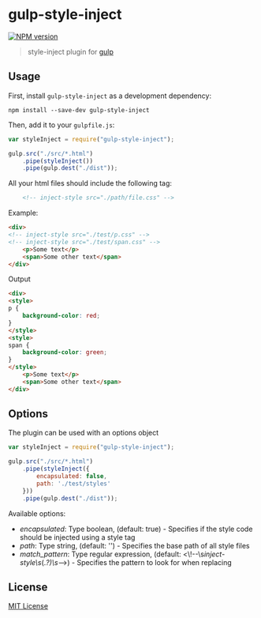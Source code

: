 
# gulp-style-inject
[![NPM version][npm-image]][npm-url]

> style-inject plugin for [gulp](https://github.com/wearefractal/gulp)

## Usage

First, install `gulp-style-inject` as a development dependency:

```shell
npm install --save-dev gulp-style-inject
```

Then, add it to your `gulpfile.js`:

```javascript
var styleInject = require("gulp-style-inject");

gulp.src("./src/*.html")
	.pipe(styleInject())
	.pipe(gulp.dest("./dist"));
```

All your html files should include the following tag:

```html
    <!-- inject-style src="./path/file.css" -->
```

Example:
```html
<div>
<!-- inject-style src="./test/p.css" -->
<!-- inject-style src="./test/span.css" -->
    <p>Some text</p>
    <span>Some other text</span>
</div>
```
Output
```html
<div>
<style>
p {
    background-color: red;
}
</style>
<style>
span {
    background-color: green;
}
</style>
    <p>Some text</p>
    <span>Some other text</span>
</div>
```

## Options

The plugin can be used with an options object

```javascript
var styleInject = require("gulp-style-inject");

gulp.src("./src/*.html")
	.pipe(styleInject({
		encapsulated: false,
		path: './test/styles'
	}))
	.pipe(gulp.dest("./dist"));
```

Available options:
- *encapsulated*: Type boolean, (default: true) - Specifies if the style code should be injected using a style tag
- *path*: Type string, (default: '') - Specifies the base path of all style files
- *match_pattern*: Type regular expression, (default: <\\!--\\s*inject-style\\s*(.*?)\\s*-->) - Specifies the pattern to look for when replacing

## License

[MIT License](http://en.wikipedia.org/wiki/MIT_License)

[npm-url]: https://npmjs.org/package/gulp-style-inject
[npm-image]: https://badge.fury.io/js/gulp-style-inject.png

[travis-url]: http://travis-ci.org/vladfilipro/gulp-style-inject
[travis-image]: https://secure.travis-ci.org/vladfilipro/gulp-style-inject.png?branch=master

[coveralls-url]: https://coveralls.io/r/vladfilipro/gulp-style-inject
[coveralls-image]: https://coveralls.io/repos/vladfilipro/gulp-style-inject/badge.png

[depstat-url]: https://david-dm.org/vladfilipro/gulp-style-inject
[depstat-image]: https://david-dm.org/vladfilipro/gulp-style-inject.png
